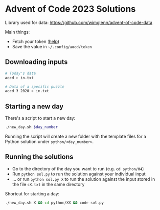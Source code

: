 # Advent of Code 2023 Solutions

Library used for data: <https://github.com/wimglenn/advent-of-code-data>.

Main things:

* Fetch your token ([help](https://github.com/wimglenn/advent-of-code-wim/issues/1))
* Save the value in `~/.config/aocd/token`

## Downloading inputs

```bash
# Today's data
aocd > in.txt

# Data of a specific puzzle
aocd 3 2020 > in.txt
```

## Starting a new day

There's a script to start a new day:

```bash
./new_day.sh $day_number
```

Running the script will create a new folder with the template files for a Python solution
under `python/<day_number>`.

## Running the solutions

* Go to the directory of the day you want to run (e.g. `cd python/04`)
* Run `python sol.py` to run the solution against your individual input
* ... or run `python sol.py X` to run the solution against the input stored in the file `sX.txt` in the same directory

Shortcut for starting a day:

```bash
./new_day.sh X && cd python/XX && code sol.py
```
